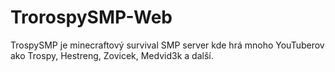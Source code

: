 # TrorospySMP-Web

TrospySMP je minecraftový survival SMP server kde hrá mnoho YouTuberov ako Trospy, Hestreng, Zovicek, Medvid3k a další.

